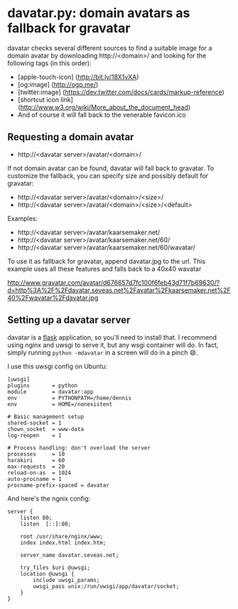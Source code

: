 davatar.py: domain avatars as fallback for gravatar
===================================================

davatar checks several different sources to find a suitable image for a
domain avatar by downloading http://\<domain\>/ and looking for the following
tags (in this order):

- [apple-touch-icon] (http://bit.ly/18X1vXA) 
- [og:image] (http://ogp.me/) 
- [twitter:image] (https://dev.twitter.com/docs/cards/markup-reference) 
- [shortcut icon link] (http://www.w3.org/wiki/More_about_the_document_head) 
- And of course it will fall back to the venerable favicon.ico

Requesting a domain avatar
--------------------------

- http://\<davatar server\>/avatar/\<domain\>/

If not domain avatar can be found, davatar will fall back to gravatar. To
customize the fallback, you can specify size and possibly default for
gravatar:

- http://\<davatar server\>/avatar/\<domain\>/\<size\>/ 
- http://\<davatar server\>/avatar/\<domain\>/\<size\>/\<default\>

Examples:

- http://\<davatar server\>/avatar/kaarsemaker.net/
- http://\<davatar server\>/avatar/kaarsemaker.net/60/ 
- http://\<davatar server\>/avatar/kaarsemaker.net/60/wavatar/

To use it as fallback for gravatar, append davatar.jpg to the url. This
example uses all these features and falls back to a 40x40 wavatar

http://www.gravatar.com/avatar/d676657d7fc100f6feb43d71f7b69630/?d=http%3A%2F%2Fdavatar.seveas.net%2Favatar%2Fkaarsemaker.net%2F40%2Fwavatar%2Fdavatar.jpg

Setting up a davatar server
---------------------------

davatar is a [flask](http://flask.pocoo.org) application, so you'll need to
install that. I recommend using nginx and uwsgi to serve it, but any wsgi
container will do. In fact, simply running `python -mdavatar` in a screen will
do in a pinch :smile:.

I use this uwsgi config on Ubuntu:

```
[uwsgi]
plugins       = python
module        = davatar:app
env           = PYTHONPATH=/home/dennis
env           = HOME=/nonexistent

# Basic management setup
shared-socket = 1
chown_socket  = www-data
log-reopen    = 1

# Process handling: don't overload the server
processes     = 10
harakiri      = 60
max-requests  = 20
reload-on-as  = 1024
auto-procname = 1
procname-prefix-spaced = davatar
```

And here's the ngnix config:

```
server {
    listen 80;
    listen  [::]:80;

    root /usr/share/nginx/www;
    index index.html index.htm;

    server_name davatar.seveas.net;

    try_files $uri @uwsgi;
    location @uwsgi {
        include uwsgi_params;
        uwsgi_pass unix:/run/uwsgi/app/davatar/socket;
    }
}
```
